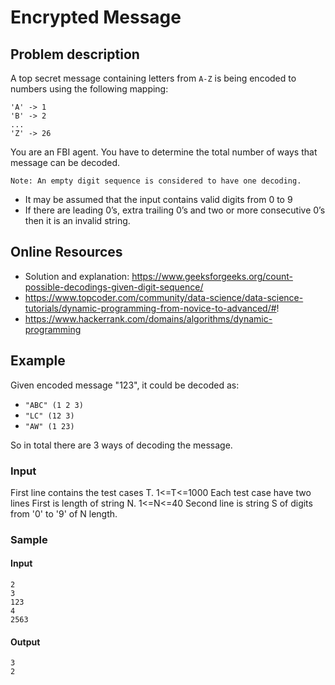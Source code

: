 ﻿# Encrypted Message

## Problem description

A top secret message containing letters from `A-Z` is being encoded to numbers using the following mapping:

    'A' -> 1
    'B' -> 2
    ...
    'Z' -> 26

You are an FBI agent. You have to determine the total number of ways that message can be decoded.

    Note: An empty digit sequence is considered to have one decoding. 

  * It may be assumed that the input contains valid digits from 0 to 9 
  * If there are leading 0’s, extra trailing 0’s and two or more consecutive 0’s then it is an invalid string.

## Online Resources

  * Solution and explanation: https://www.geeksforgeeks.org/count-possible-decodings-given-digit-sequence/
  * https://www.topcoder.com/community/data-science/data-science-tutorials/dynamic-programming-from-novice-to-advanced/#!
  * https://www.hackerrank.com/domains/algorithms/dynamic-programming

## Example

Given encoded message "123",  it could be decoded as:

  * `"ABC" (1 2 3)`
  * `"LC" (12 3)`
  * `"AW" (1 23)`

So in total there are 3 ways of decoding the message.

### Input

First line contains the test cases T.  1<=T<=1000
Each test case have two lines
First is length of string N.  1<=N<=40
Second line is string S of digits from '0' to '9' of N length.

### Sample

#### Input

    2
    3
    123
    4
    2563

#### Output

    3
    2
